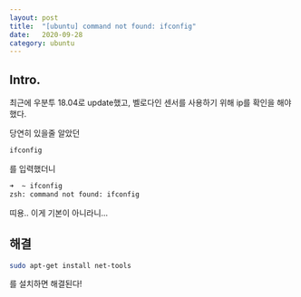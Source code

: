 ```yaml
---
layout: post
title:  "[ubuntu] command not found: ifconfig"
date:   2020-09-28
category: ubuntu
---
```


## Intro.
최근에 우분투 18.04로 update했고, 벨로다인 센서를 사용하기 위해 ip를 확인을 해야 했다.

당연히 있을줄 알았던
```bash
ifconfig
```

를 입력했더니

``` bash
➜  ~ ifconfig
zsh: command not found: ifconfig
```

띠용.. 이게 기본이 아니라니...

## 해결
```bash
sudo apt-get install net-tools
```

를 설치하면 해결된다!